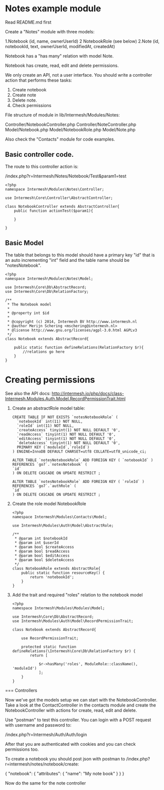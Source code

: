 Notes example module
====================

Read README.md first

Create a "Notes" module with three models:

1.Notebook (id, name, ownerUserId)
2 NotebookRole (see below)
2.Note (id, notebookId, text, ownerUserId, modifiedAt, createdAt)

Notebook has a "has many" relation with model Note.

Notebook has create, read, edit and delete permissions.

We only create an API, not a user interface. You should write a controller action that performs these tasks:

1. Create notebook
2. Create note
3. Delete note.
4. Check permissions


File structure of module in lib/Intermesh/Modules/Notes:

Controller/NotebookController.php
Controller/NoteController.php
Model/Notebook.php
Model/NotebookRole.php
Model/Note.php

Also check the "Contacts" module for code examples.


## Basic controller code. 

The route to this controller action is:

/index.php?r=Intermesh/Notes/Notebook/Test&param1=test

`````````````````````````````````````````````````````````
<?php
namespace Intermesh\Modules\Notes\Controller;

use Intermesh\Core\Controller\AbstractController;

class NotebookController extends AbstractController{
	public function actionTest($param1){

	}
	
}
``````````````````````````````````````````````````````````


## Basic Model

The table that belongs to this model should have a primary key "id" that is an
auto incrementing "int" field and the table name should be "notesNotebook".

``````````````````````````````````````````````````````````````````````````````
<?php
namespace Intermesh\Modules\Notes\Model;

use Intermesh\Core\Db\AbstractRecord;
use Intermesh\Core\Db\RelationFactory;

/**
 * The Notebook model
 *
 * @property int $id
 *
 * @copyright (c) 2014, Intermesh BV http://www.intermesh.nl
 * @author Merijn Schering <mschering@intermesh.nl>
 * @license http://www.gnu.org/licenses/agpl-3.0.html AGPLv3
 */
class Notebook extends AbstractRecord{	
	
	public static function defineRelations(RelationFactory $r){
		//relations go here
	}
}
``````````````````````````````````````````````````````````````````````````````




Creating permissions
====================

See also the API docs: http://intermesh.io/php/docs/class-Intermesh.Modules.Auth.Model.RecordPermissionTrait.html


1. Create an abstractRole model table:

	``````````````````````````````````````````````````````````````````````````````````````````````````
	CREATE TABLE IF NOT EXISTS `notesNotebookRole` (
	  `notebookId` int(11) NOT NULL,
	  `roleId` int(11) NOT NULL,	  
	  `createAccess` tinyint(1) NOT NULL DEFAULT '0',
      `readAccess` tinyint(1) NOT NULL DEFAULT '0',
      `editAccess` tinyint(1) NOT NULL DEFAULT '0',
      `deleteAccess` tinyint(1) NOT NULL DEFAULT '0',
	  PRIMARY KEY (`moduleId`,`roleId`)
	) ENGINE=InnoDB DEFAULT CHARSET=utf8 COLLATE=utf8_unicode_ci;

	ALTER TABLE `notesNotebookRole` ADD FOREIGN KEY ( `notebookId` ) REFERENCES `go7`.`notesNotebook` (
	`id`
	) ON DELETE CASCADE ON UPDATE RESTRICT ;

	ALTER TABLE `notesNotebookRole` ADD FOREIGN KEY ( `roleId` ) REFERENCES `go7`.`authRole` (
	`id`
	) ON DELETE CASCADE ON UPDATE RESTRICT ;

	``````````````````````````````````````````````````````````````````````````````````````````````````

2.  Create the role model NotebookRole

	````````````````````````````````````````````````````
	<?php
	namespace Intermesh\Modules\Contacts\Model;

	use Intermesh\Modules\Auth\Model\AbstractRole;

	/**
	 * @param int $notebookId
	 * @param int $userId
	 * @param bool $createAccess
	 * @param bool $readAccess
	 * @param bool $editAccess
	 * @param bool $deleteAccess
	 */
	class NotebookRole extends AbstractRole{	
		public static function resourceKey() {
			return 'notebookId';
		}	
	}
	`````````````````````````````````````````````````````


2. Add the trait and required "roles" relation to the notebook model

	``````````````````````````````````````````````````````````````````````````````````````````````````
	<?php
	namespace Intermesh\Modules\Modules\Model;

	use Intermesh\Core\Db\AbstractRecord;
	use Intermesh\Modules\Auth\Model\RecordPermissionTrait;

	class Notebook extends AbstractRecord{
	
		use RecordPermissionTrait;
	
		protected static function defineRelations(\Intermesh\Core\Db\RelationFactory $r) {
			return [

				$r->hasMany('roles', ModuleRole::className(), 'moduleId')
				];
		}
	}
	``````````````````````````````````````````````````````````````````````````````````````````````````


=== Controllers

Now we've got the models setup we can start with the NotebookController. Take a look at the ContactController in the contacts module and create the 
NotebookController with actions for create, read, edit and delete.

Use "postman" to test this controller. You can login with a POST request with username and password to:

/index.php?r=Intermesh/Auth/Auth/login

After that you are authenticated with cookies and you can check permissions too.

To create a notebook you should post json with postman to /index.php?r=intermesh/notes/notebook/create:

{
  "notebook": {
    "attributes": {
    	"name": "My note book"
    }
  }
}

Now do the same for the note controller

